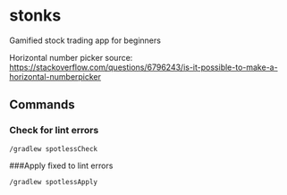 # stonks
Gamified stock trading app for beginners

Horizontal number picker source: https://stackoverflow.com/questions/6796243/is-it-possible-to-make-a-horizontal-numberpicker

## Commands
### Check for lint errors
```
/gradlew spotlessCheck
```

###Apply fixed to lint errors
```
/gradlew spotlessApply
```